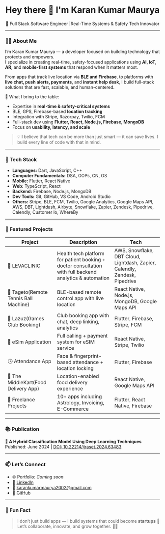 <h1 align="center">Hey there 👋 I'm Karan Kumar Maurya</h1>
<p align="center">
  🚀 Full Stack Software Engineer |Real-Time Systems & Safety Tech Innovator
</p>

---

### 👨‍💻 About Me

I’m Karan Kumar Maurya — a developer focused on building technology that protects and empowers.  
I specialize in creating real-time, safety-focused applications using **AI, IoT, AR**, and **mobile-first systems** that respond when it matters most.

From apps that track live location via **BLE and Firebase**, to platforms with **live chat, push alerts, payments**, and **instant help desk**, I build full-stack solutions that are fast, scalable, and human-centered.

🧠 What I bring to the table:
- Expertise in **real-time & safety-critical systems**
- BLE, GPS, Firebase-based **location tracking**
- Integration with Stripe, Razorpay, Twilio, FCM
- Full-stack dev using **Flutter, React, Node.js, Firebase, MongoDB**
- Focus on **usability, latency, and scale**

> 💡 I believe that tech can be more than just smart — it can save lives. I build every line of code with that in mind.

---

### 🔧 Tech Stack

- **Languages:** Dart, JavaScript, C++  
- **Computer Fundamentals:** DSA, OOPs, CN, OS  
- **Mobile:** Flutter, React Native  
- **Web:** TypeScript, React  
- **Backend:** Firebase, Node.js, MongoDB
- **Dev Tools:** Git, GitHub, VS Code, Android Studio  
- **Others:** Stripe, BLE, FCM, Twilio, Google Analytics, Google Maps API, AWS, DBT, Lightdash, Airbyte, Snowflake, Zapier, Zendesk, Pipedrive, Calendly, Customer Io, WhereBy

---

### 🚀 Featured Projects

| Project | Description | Tech |
|--------|-------------|------|
| 🏥 LEVACLINIC | Health tech platform for patient booking + doctor consultation with full backend analytics & automation | AWS, Snowflake, DBT Cloud, Lightdash, Zapier, Calendly, Zendesk, Pipedrive |
| 🎾 Tageto(Remote Tennis Ball Machine) | BLE-based remote control app with live location | React Native, Node.js, MongoDB, Google Maps API |
| 📆 Lazuz(Games Club Booking) | Club booking app with chat, deep linking, analytics | Flutter, Firebase, Stripe, FCM |
| 📡 eSim Application | Full calling + payment system for eSIM service | React Native, Stripe, Twilio |
| 🕒 Attendance App | Face & fingerprint-based attendance + location locking | Flutter, Firebase |
| 🍔 The MiddleKart(Food Delivery App) | Location-enabled food delivery experience | React Native, Google Maps API |
| 🎲 Freelance Projects | 10+ apps including Astrology, Invoicing, E-Commerce | Flutter, React Native, Firebase |


---

### 📚 Publication

**🧠 A Hybrid Classification Model Using Deep Learning Techniques**  
Published: June 2024 | [DOI: 10.22214/ijraset.2024.63483](https://doi.org/10.22214/ijraset.2024.63483)

---

### 📫 Let’s Connect

- 🌐 Portfolio: _Coming soon_  
- 🔗 [LinkedIn](https://www.linkedin.com/in/karan-kumar-maurya-841666270/)  
- 📧 karankumarmaurya2002@gmail.com  
- 🐙 [GitHub](https://github.com/KaranKumarMaurya)

---

### 🧠 Fun Fact

> I don’t just build apps — I build systems that could become **startups** 🚀  
Let’s collaborate, innovate, and grow together. 💼💡
